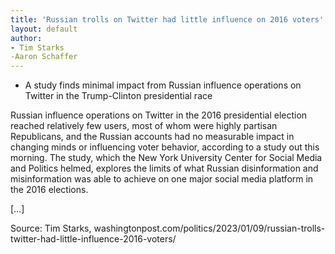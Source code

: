 ```yaml
---
title: 'Russian trolls on Twitter had little influence on 2016 voters'
layout: default
author:
- Tim Starks
-Aaron Schaffer
---
```


- A study finds minimal impact from Russian influence operations on Twitter in the Trump-Clinton presidential race

Russian influence operations on Twitter in the 2016 presidential election reached relatively few users, most of whom were highly partisan Republicans, and the Russian accounts had no measurable impact in changing minds or influencing voter behavior, according to a study out this morning.
The study, which the New York University Center for Social Media and Politics helmed, explores the limits of what Russian disinformation and misinformation was able to achieve on one major social media platform in the 2016 elections.

[…]

Source: Tim Starks, washingtonpost.com/politics/2023/01/09/russian-trolls-twitter-had-little-influence-2016-voters/
